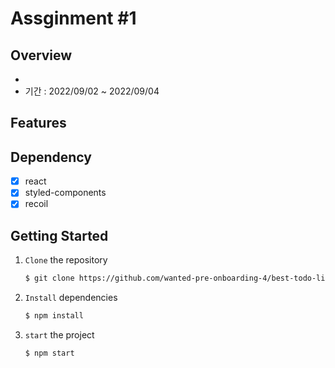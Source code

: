 # Assginment #1

## Overview

- 
- 기간 : 2022/09/02 ~ 2022/09/04

## Features



## Dependency

- [x] react
- [x] styled-components
- [x] recoil

## Getting Started

1. `Clone` the repository

   ```markdown
   $ git clone https://github.com/wanted-pre-onboarding-4/best-todo-list.git
   ```

2. `Install` dependencies

   ```markdown
   $ npm install
   ```

3. `start` the project

   ```markdown
   $ npm start
   ```